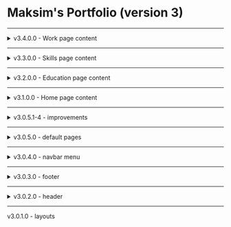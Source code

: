 # Maksim's Portfolio (version 3)

<hr/>

<details>
<summary>v3.4.0.0 - Work page content</summary>
<ul>
    <li>v3.4.4.0 - Fill with data.</li>
        <ul>
            <li>v3.4.5.0 - Zavod Promburvod.</li>
        </ul>
    <li>v3.4.3.43 - Add details content to work store.</li>
    <li>v3.4.3.2 - Add details to work store.</li>
    <li>v3.4.3.1 - Add zustand work store.</li>
    <li>v3.4.2.1 - Add preview for work details.</li>
    <li>v3.4.1.1 - Add tabs components for work list & details.</li>
</ul>
</details>

<hr/>

<details>
<summary>v3.3.0.0 - Skills page content</summary>
<ul>
    <li>v3.3.3.0 - Add default component for non-content page.</li>
    <li>v3.3.2.6 - View skills items.</li>
    <li>v3.3.1.0 - Add skills params, images, default page component.</li>
</ul>
</details>

<hr/>

<details>
<summary>v3.2.0.0 - Education page content</summary>
<ul>
    <li>v3.2.3.3 - Moved unnecessary components to Education Content</li>
    <li>v3.2.3.2 - Add Education details page/dialog</li>
    <li>v3.2.3.1 - Update timeout for opened dialog</li>
    <li>v3.2.3.0 - Add controllable timeout for carousel</li>
    <li>v3.2.2.0 - Add education places</li>
    <li>v3.2.1.0 - Create carousel</li>
    <li>v3.2.0.1 - small fixes</li>
</ul>
</details>

<hr/>

<details>
<summary>v3.1.0.0 - Home page content</summary>
<ul>
    <li>Create UI card</li>
    <li>Animate card appearance</li>
    <li>Add Minsk time and photo from left side of card</li>
    <li>
<p>Content section:</p>
<ul>
    <li>
    <p>Header</p>
        <ul>
            <li>Years of experience</li>
            <li>Location</li>
            <li>Birthday</li>
        </ul>
    </li>
    <li>
        <p>Inner content</p>
        <ul>
            <li>Fill with text</li>
        </ul>
    </li>
    <li>
        <p>Hobbies</p>
        <ul>
            <li>Create animated bg</li>
            <li>Hobbies mini-cards</li>
        </ul>
    </li>
</ul>
</li>
</ul>
</details>

<hr/>

<details>
<summary>v3.0.5.1-4 - improvements</summary>
<ul>
<li>Make some components dynamic imported</li>
<li>Fixes for bg music play</li>
<li>Removed local fonts because of weird behavior on prod</li>
</ul>
</details>

<hr/>

<details>
<summary>v3.0.5.0 - default pages</summary>
<ul>
<li>Extend list of pages with primary color and footer bg</li>
<li>Added page bg images</li>
<li>Create page template</li>
</ul>
</details>

<hr/>

<details>
<summary>v3.0.4.0 - navbar menu</summary>
<ul>
<li>List of pages</li>
<li>Navbar menu</li>
</ul>
</details>

<hr/>

<details>
<summary>v3.0.3.0 - footer</summary>
<ul>
<li>Running line</li>
<li>Footer main content</li>
<li>Resume download button</li>
</ul>
</details>

<hr/>

<details>
<summary>v3.0.2.0 - header</summary>
<ul>
<li>Logo</li>
<li>Home button</li>
<li>Info button with dialog</li>
<li>Social buttons without GitHub</li>
<li>GitHub button</li>
<li>Bg music button</li>
</ul>
</details>
<hr/>
v3.0.1.0 - layouts